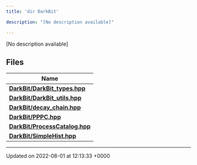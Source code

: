 ```yaml
---
title: 'dir DarkBit'

description: "[No description available]"

---
```







[No description available]

## Files

| Name           |
| -------------- |
| **[DarkBit/DarkBit_types.hpp](/documentation/code/files/darkbit__types_8hpp/#file-darkbit-types.hpp)**  |
| **[DarkBit/DarkBit_utils.hpp](/documentation/code/files/darkbit__utils_8hpp/#file-darkbit-utils.hpp)**  |
| **[DarkBit/decay_chain.hpp](/documentation/code/files/decay__chain_8hpp/#file-decay-chain.hpp)**  |
| **[DarkBit/PPPC.hpp](/documentation/code/files/pppc_8hpp/#file-pppc.hpp)**  |
| **[DarkBit/ProcessCatalog.hpp](/documentation/code/files/processcatalog_8hpp/#file-processcatalog.hpp)**  |
| **[DarkBit/SimpleHist.hpp](/documentation/code/files/simplehist_8hpp/#file-simplehist.hpp)**  |






-------------------------------

Updated on 2022-08-01 at 12:13:33 +0000
